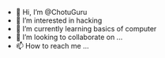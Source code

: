 - 👋 Hi, I’m @ChotuGuru
- 👀 I’m interested in hacking
- 🌱 I’m currently learning basics of computer
- 💞️ I’m looking to collaborate on ...
- 📫 How to reach me ...

<!---
ChotuGuru/ChotuGuru is a ✨ special ✨ repository because its `README.md` (this file) appears on your GitHub profile.
You can click the Preview link to take a look at your changes.
--->
